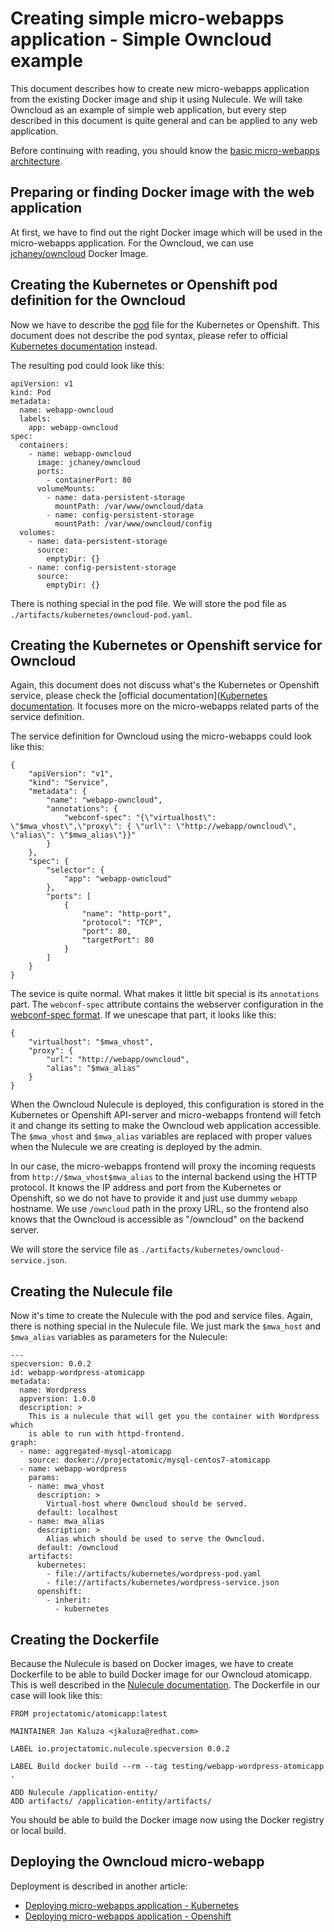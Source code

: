 # Creating simple micro-webapps application - Simple Owncloud example

This document describes how to create new micro-webapps application from the existing Docker image and ship it using Nulecule. We will take Owncloud as an example of simple web application, but every step described in this document is quite general and can be applied to any web application.

Before continuing with reading, you should know the [basic micro-webapps architecture](../README.md).

## Preparing or finding Docker image with the web application

At first, we have to find out the right Docker image which will be used in the micro-webapps application. For the Owncloud, we can use [jchaney/owncloud](https://registry.hub.docker.com/jchaney/owncloud/) Docker Image.

## Creating the Kubernetes or Openshift pod definition for the Owncloud

Now we have to describe the [pod](https://github.com/GoogleCloudPlatform/kubernetes/blob/master/docs/pods.md) file for the Kubernetes or Openshift. This document does not describe the pod syntax, please refer to official [Kubernetes documentation](https://github.com/GoogleCloudPlatform/kubernetes/blob/master/docs/pods.md) instead.

The resulting pod could look like this:

    apiVersion: v1
    kind: Pod
    metadata:
      name: webapp-owncloud
      labels:
        app: webapp-owncloud
    spec:
      containers:
        - name: webapp-owncloud
          image: jchaney/owncloud
          ports:
            - containerPort: 80
          volumeMounts:
            - name: data-persistent-storage
              mountPath: /var/www/owncloud/data
            - name: config-persistent-storage
              mountPath: /var/www/owncloud/config
      volumes:
        - name: data-persistent-storage
          source:
            emptyDir: {}
        - name: config-persistent-storage
          source:
            emptyDir: {}

There is nothing special in the pod file. We will store the pod file as `./artifacts/kubernetes/owncloud-pod.yaml`.

## Creating the Kubernetes or Openshift service for Owncloud

Again, this document does not discuss what's the Kubernetes or Openshift service, please check the [official documentation]([Kubernetes documentation](https://github.com/GoogleCloudPlatform/kubernetes/blob/master/docs/pods.md). It focuses more on the micro-webapps related parts of the service definition.

The service definition for Owncloud using the micro-webapps could look like this:

    {
        "apiVersion": "v1",
        "kind": "Service",
        "metadata": {
            "name": "webapp-owncloud",
            "annotations": {
                "webconf-spec": "{\"virtualhost\": \"$mwa_vhost\",\"proxy\": { \"url\": \"http://webapp/owncloud\", \"alias\": \"$mwa_alias\"}}"
            }
        },
        "spec": {
            "selector": {
                "app": "webapp-owncloud"
            },
            "ports": [
                {
                    "name": "http-port",
                    "protocol": "TCP",
                    "port": 80,
                    "targetPort": 80
                }
            ]
        }
    }

The sevice is quite normal. What makes it little bit special is its `annotations` part. The `webconf-spec` attribute contains the webserver configuration in the [webconf-spec format](https://github.com/micro-webapps/webconf-spec). If we unescape that part, it looks like this:

    {
        "virtualhost": "$mwa_vhost",
        "proxy": {
            "url": "http://webapp/owncloud",
            "alias": "$mwa_alias"
        }
    }

When the Owncloud Nulecule is deployed, this configuration is stored in the Kubernetes or Openshift API-server and micro-webapps frontend will fetch it and change its setting to make the Owncloud web application accessible. The `$mwa_vhost` and `$mwa_alias` variables are replaced with proper values when the Nulecule we are creating is deployed by the admin.

In our case, the micro-webapps frontend will proxy the incoming requests from `http://$mwa_vhost$mwa_alias` to the internal backend using the HTTP protocol. It knows the IP address and port from the Kubernetes or Openshift, so we do not have to provide it and just use dummy `webapp` hostname. We use `/owncloud` path in the proxy URL, so the frontend also knows that the Owncloud is accessible as "/owncloud" on the backend server.

We will store the service file as `./artifacts/kubernetes/owncloud-service.json`.

## Creating the Nulecule file

Now it's time to create the Nulecule with the pod and service files. Again, there is nothing special in the Nulecule file. We just mark the `$mwa_host` and `$mwa_alias` variables as parameters for the Nulecule:

    ---
    specversion: 0.0.2
    id: webapp-wordpress-atomicapp
    metadata:
      name: Wordpress
      appversion: 1.0.0
      description: >
        This is a nulecule that will get you the container with Wordpress which
        is able to run with httpd-frontend.
    graph:
      - name: aggregated-mysql-atomicapp
        source: docker://projectatomic/mysql-centos7-atomicapp
      - name: webapp-wordpress
        params:
        - name: mwa_vhost
          description: >
            Virtual-host where Owncloud should be served.
          default: localhost
        - name: mwa_alias
          description: >
            Alias which should be used to serve the Owncloud.
          default: /owncloud
        artifacts:
          kubernetes:
            - file://artifacts/kubernetes/wordpress-pod.yaml
            - file://artifacts/kubernetes/wordpress-service.json
          openshift:
            - inherit:
              - kubernetes

## Creating the Dockerfile

Because the Nulecule is based on Docker images, we have to create Dockerfile to be able to build Docker image for our Owncloud atomicapp. This is well described in the [Nulecule documentation](https://github.com/projectatomic/nulecule/blob/master/docs/getting-started.md). The Dockerfile in our case will look like this:

    FROM projectatomic/atomicapp:latest

    MAINTAINER Jan Kaluza <jkaluza@redhat.com>

    LABEL io.projectatomic.nulecule.specversion 0.0.2

    LABEL Build docker build --rm --tag testing/webapp-wordpress-atomicapp .

    ADD Nulecule /application-entity/
    ADD artifacts/ /application-entity/artifacts/

You should be able to build the Docker image now using the Docker registry or local build.

## Deploying the Owncloud micro-webapp

Deployment is described in another article:

  * [Deploying micro-webapps application - Kubernetes](deploy-owncloud-webapp-kubernetes.md)
  * [Deploying micro-webapps application - Openshift](deploy-wordpress-webapp.md)

